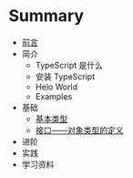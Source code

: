 # Summary

- [前言](README.md)
- 简介
  - TypeScript 是什么
  - 安装 TypeScript
  - Helo World
  - Examples
- 基础
  - [基本类型](basics/basic-types.md)
  - [接口——对象类型的定义](basics/interfaces-definition-of-object-type.md)
- 进阶
- 实践
- 学习资料
